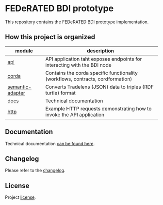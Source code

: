 # FEDeRATED BDI prototype

This repository contains the FEDeRATED BDI prototype implementation. 

## How this project is organized

| module                                | description                                                                     |
|---------------------------------------|---------------------------------------------------------------------------------|
| [api](api/)                           | API application taht exposes endpoints for interacting with the BDI node        | 
| [corda](corda/)                       | Contains the corda specific functionality (workflows, contracts, cordformation) | 
| [semantic-adapter](semantic-adapter/) | Converts Tradelens (JSON) data to triples (RDF turtle) format                   | 
| [docs](docs/)                         | Technical documentation                                                         |
| [http](http/)                         | Example HTTP requests demonstrating how to invoke the API application           |

## Documentation

Technical documentation [can be found here](docs/README.md).

## Changelog

Please refer to the [changelog](CHANGELOG.md).

## License

Project [license](LICENSE.md).   
